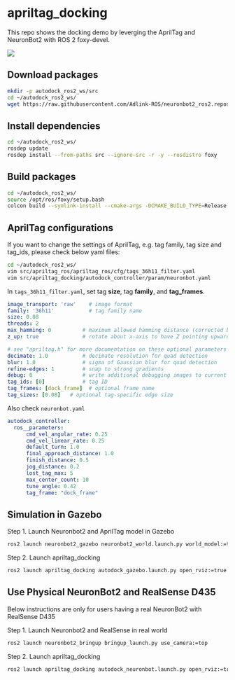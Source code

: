 # apriltag_docking

This repo shows the docking demo by leverging the AprilTag and NeuronBot2 with ROS 2 foxy-devel.

![](readme_resource/apriltag_docking.gif)


## Download packages
```bash
mkdir -p autodock_ros2_ws/src
cd ~/autodock_ros2_ws/
wget https://raw.githubusercontent.com/Adlink-ROS/neuronbot2_ros2.repos/z_demo-apriltag/neuronbot2_ros2.repos
```

## Install dependencies
```bash
cd ~/autodock_ros2_ws/
rosdep update
rosdep install --from-paths src --ignore-src -r -y --rosdistro foxy
```

## Build packages
```bash
cd ~/autodock_ros2_ws/
source /opt/ros/foxy/setup.bash
colcon build --symlink-install --cmake-args -DCMAKE_BUILD_TYPE=Release
``` 

## AprilTag configurations
If you want to change the settings of AprilTag, e.g. tag family, tag size and tag_ids, please check below yaml files:

```bash
cd ~/autodock_ros2_ws/
vim src/apriltag_ros/apriltag_ros/cfg/tags_36h11_filter.yaml
vim src/apriltag_docking/autodock_controller/param/neuronbot.yaml
```
In ```tags_36h11_filter.yaml```, set tag **size**, tag **family**, and **tag_frames**.

```yaml
image_transport: 'raw'    # image format
family: '36h11'           # tag family name
size: 0.08
threads: 2
max_hamming: 0          # maximum allowed hamming distance (corrected bits)
z_up: true              # rotate about x-axis to have Z pointing upwards

# see "apriltag.h" for more documentation on these optional parameters
decimate: 1.0           # decimate resolution for quad detection
blur: 1.0               # sigma of Gaussian blur for quad detection
refine-edges: 1         # snap to strong gradients
debug: 0                # write additional debugging images to current working directory
tag_ids: [0]            # tag ID
tag_frames: [dock_frame]  # optional frame name
tag_sizes: [0.08]   # optional tag-specific edge size
```
Also check ```neuronbot.yaml```

```yaml
autodock_controller:
  ros__parameters:
      cmd_vel_angular_rate: 0.25
      cmd_vel_linear_rate: 0.25
      default_turn: 1.0
      final_approach_distance: 1.0
      finish_distance: 0.5
      jog_distance: 0.2
      lost_tag_max: 5
      max_center_count: 10
      tune_angle: 0.42
      tag_frame: "dock_frame"
```

## Simulation in Gazebo

Step 1. Launch Neuronbot2 and AprilTag model in Gazebo

```bash
ros2 launch neuronbot2_gazebo neuronbot2_world.launch.py world_model:=tag.model use_camera:=top
```

Step 2. Launch apriltag_docking

```bash
ros2 launch apriltag_docking autodock_gazebo.launch.py open_rviz:=true
```

## Use Physical NeuronBot2 and RealSense D435

Below instructions are only for users having a real NeuronBot2 with RealSense D435

Step 1. Launch Neuronbot2 and RealSense in real world

```bash
ros2 launch neuronbot2_bringup bringup_launch.py use_camera:=top
```

Step 2. Launch apriltag_docking

```bash
ros2 launch apriltag_docking autodock_neuronbot.launch.py open_rviz:=true
```